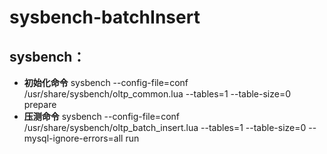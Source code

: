 # sysbench-batchInsert

## sysbench：
- **初始化命令** sysbench --config-file=conf /usr/share/sysbench/oltp_common.lua --tables=1 --table-size=0 prepare
- **压测命令** sysbench --config-file=conf /usr/share/sysbench/oltp_batch_insert.lua --tables=1 --table-size=0 --mysql-ignore-errors=all run
